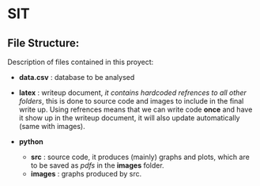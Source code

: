 # SIT

## File Structure:

Description of files contained in this proyect:

* **data.csv** : database to be analysed 

* **latex** : writeup document, *it contains hardcoded refrences to all other
  folders*, this is done to source code and images to include in the final write
up.  Using refrences means that we can write code **once** and have it show
up in the writeup document, it will also update automatically (same with images).

* **python**
	* **src** : source code, it produces (mainly) graphs and plots,
 which are to be saved as *pdfs* in the **images** folder.
	* **images** : graphs produced by src.
